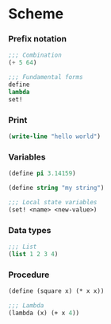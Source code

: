 # Scheme


### Prefix notation

```lisp
;;; Combination
(+ 5 64)

;;; Fundamental forms
define
lambda
set!
```

### Print

```lisp
(write-line "hello world")
```

### Variables

```lisp
(define pi 3.14159)

(define string "my string")

;;; Local state variables
(set! <name> <new-value>)
```

### Data types

```lisp
;;; List
(list 1 2 3 4)
```

### Procedure

```lisp
(define (square x) (* x x))

;;; Lambda
(lambda (x) (+ x 4))
```
